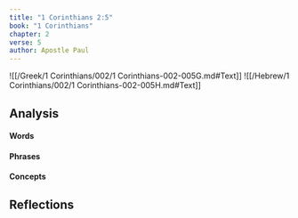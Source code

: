 ```yaml
---
title: "1 Corinthians 2:5"
book: "1 Corinthians"
chapter: 2
verse: 5
author: Apostle Paul
---
```

![[/Greek/1 Corinthians/002/1 Corinthians-002-005G.md#Text]]
![[/Hebrew/1 Corinthians/002/1 Corinthians-002-005H.md#Text]]

## Analysis

#### Words

#### Phrases

#### Concepts

## Reflections
